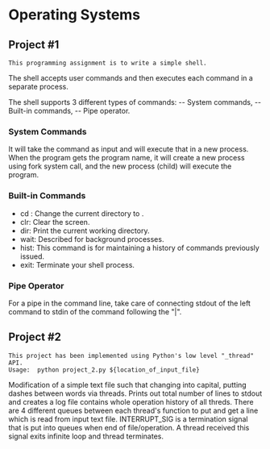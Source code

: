 # Operating Systems

## Project #1
    This programming assignment is to write a simple shell.
The shell accepts user commands and then executes each command in a separate process.

The shell supports 3 different types of commands:
-- System commands,
-- Built-in commands,
-- Pipe operator.

### System Commands
  It will take the command as input and will execute that in a new process. When the program
  gets the program name, it will create a new process using fork system call, and the new
  process (child) will execute the program.

### Built-in Commands
  - cd <directory>: Change the current directory to <directory>.
  - clr: Clear the screen.
  - dir: Print the current working directory.
  - wait: Described for background processes.
  - hist: This command is for maintaining a history of commands previously issued.
  - exit: Terminate your shell process.
  
### Pipe Operator
For a pipe in the command line, take care of connecting stdout of the left command to stdin of the command following the "|".

## Project #2
    This project has been implemented using Python's low level "_thread" API.
    Usage:  python project_2.py ${location_of_input_file}
Modification of a simple text file such that changing into capital, putting dashes between words via threads. Prints out total number of lines to stdout and creates a log file contains whole operation history of all threds.
There are 4 different queues between each thread's function to put and get a line which is read from input text file. INTERRUPT_SIG is a termination signal that is put into queues when end of file/operation. A thread received this signal exits infinite loop and thread terminates.

